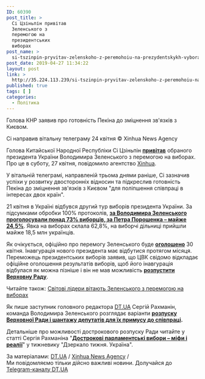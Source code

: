 ```yaml
---
ID: 60390
post_title: >
  Сі Цзіньпін привітав
  Зеленського з
  перемогою на
  президентських
  виборах
post_name: >
  si-tszinpin-pryvitav-zelenskoho-z-peremohoiu-na-prezydentskykh-vyborakh
post_date: 2019-04-27 11:34:22
layout: post
link: >
  http://35.224.113.239/si-tszinpin-pryvitav-zelenskoho-z-peremohoiu-na-prezydentskykh-vyborakh/
published: true
tags: [ ]
categories:
  - Політика
---
```

<div class="summary" itemprop="alternativeHeadline">
<p>Голова КНР заявив про готовність Пекіна до зміцнення зв'язків з Києвом.</p>
</div>
<div class="bottom_block">
<div class="picture">
<div class="top_photo top">
<div class="frame_image"> <img class="img" src="https://image.zn.ua/media/images/645x426/May2015/115364.jpg" alt title="Си Цзиньпин"></div>
<span class="photo_descr"><span class="title">Сі направив вітальну телеграму 24 квітня</span> <span class="source 1">© Xinhua News Agency</span></span></div>
</div>
<div class="article_body">
<div class="text">
<p dir="ltr">Голова Китайської Народної Республіки Сі Цзіньпін <strong><a href="https://dt.ua/POLITICS/tryudo-privitav-zelenskogo-z-peremogoyu-na-viborah-i-obgovoriv-podalshu-spivpracyu-309502_.html" target="_blank" rel="noopener noreferrer">привітав</a></strong> обраного президента України Володимира Зеленського з перемогою на виборах. Про це в суботу, 27 квітня, повідомило агентство <a href="http://xinhuanet.com/" target="_blank" rel="noopener noreferrer">Xinhua</a>.</p>
<p dir="ltr">У вітальній телеграмі, направленій трьома днями раніше, Сі зазначив успіхи у розвитку двосторонніх відносин та підкреслив готовність Пекіна до зміцнення зв'язків з Києвом "для поліпшення співпраці в інтересах двох країн".</p>
<p dir="ltr">21 квітня в Україні відбувся другий тур виборів президента України. За підсумками обробки 100% протоколів,&nbsp;<a href="https://dt.ua/POLITICS/cvk-opracyuvala-mayzhe-100-protokoliv-zelenskiy-viperediv-poroshenka-9-mln-golosiv-309352_.html" target="_blank" rel="noopener noreferrer"><strong>за Володимира Зеленського проголосували понад 73% виборців, за Петра Порошенка – майже 24,5%</strong></a>. Явка на виборах склала 62,8%, на виборчі дільниці прийшли майже 18,5 млн українців.</p>
<p dir="ltr">Як очікується, офіційно про перемогу Зеленського буде <strong><a href="https://dt.ua/POLITICS/cvk-ogolosit-rezultati-viboriv-prezidenta-ukrayini-30-kvitnya-309821_.html" target="_blank" rel="noopener noreferrer">оголошено</a></strong> 30 квітня. Інавгурація нового президента має відбутися протягом місяця. Переможець президентських виборів заявив, що ЦВК свідомо відкладає офіційне оголошення результатів виборів, щоб його інавгурація відбулася як можна пізніше і він не мав можливість <strong><a href="https://dt.ua/POLITICS/zelenskiy-zvinuvativ-cvk-u-pozbavlenni-yogo-mozhlivosti-rozpustiti-radu-309730_.html" target="_blank" rel="noopener noreferrer">розпустити Верховну Раду</a></strong>.</p> <div class="article_attached acenter">Читайте також: <a href="https://dt.ua/POLITICS/svitovi-lideri-vitayut-zelenskogo-z-peremogoyu-na-viborah-309305_.html">Світові лідери вітають Зеленського з перемогою на виборах</a></div>
<p dir="ltr">Як пише заступник головного редактора&nbsp;<a href="https://dt.ua/" target="_blank" rel="noopener noreferrer">DT.UA</a>&nbsp;Сергій Рахманін, команда Володимира Зеленського розглядає варіанти&nbsp;<strong><a href="https://dt.ua/POLITICS/u-planah-komandi-zelenskogo-mozhe-buti-shantazh-radi-v-razi-peremogi-na-viborah-rahmanin-308441_.html" target="_blank" rel="noopener noreferrer">розпуску Верховної Ради і шантажу депутатів для їх примусу до співпраці</a>.&nbsp;</strong></p>
<p dir="ltr">Детальніше про можливості дострокового розпуску Ради читайте у статті Сергія Рахманіна "<strong><a href="https://dt.ua/internal/dostrokovi-parlamentski-vibori-mifi-ta-realiyi-308454_.html" target="_blank" rel="noopener noreferrer">Дострокові парламентські вибори – міфи і реалії</a></strong>" у тижневику "Дзеркало тижня. Україна".</p>
</div>
</div>
<span class="link"><span class="source_caption">За матеріалами: <a href="https://dt.ua/go/aHR0cDovL3puLnVhLw==" target="_blank" rel="nofollow noopener noreferrer">DT.UA</a> <span class="divider">/</span> <a href="https://dt.ua/go/aHR0cDovL3d3dy5jaGluYXZpZXcuY24v" target="_blank" rel="nofollow noopener noreferrer">Xinhua News Agency</a> <span class="divider">/</span></span></span>
<div class="telegram">Ми повідомляємо тільки дійсно важливі новини. Долучайся до <a href="https://t.me/znua_live">Telegram-каналу DT.UA</a></div> </div>
